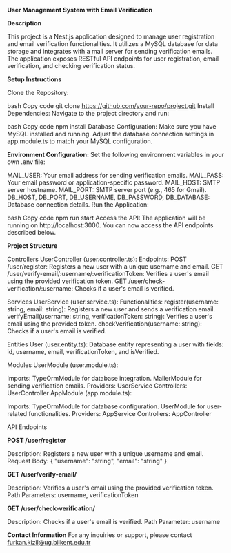 **User Management System with Email Verification**

**Description**

This project is a Nest.js application designed to manage user registration and email verification functionalities. It utilizes a MySQL database for data storage and integrates with a mail server for sending verification emails. The application exposes RESTful API endpoints for user registration, email verification, and checking verification status.

**Setup Instructions**

Clone the Repository:

bash
Copy code
git clone https://github.com/your-repo/project.git
Install Dependencies:
Navigate to the project directory and run:

bash
Copy code
npm install
Database Configuration:
Make sure you have MySQL installed and running. Adjust the database connection settings in app.module.ts to match your MySQL configuration.

**Environment Configuration:**
Set the following environment variables in your own .env file:

MAIL_USER: Your email address for sending verification emails.
MAIL_PASS: Your email password or application-specific password.
MAIL_HOST: SMTP server hostname.
MAIL_PORT: SMTP server port (e.g., 465 for Gmail).
DB_HOST, DB_PORT, DB_USERNAME, DB_PASSWORD, DB_DATABASE: Database connection details.
Run the Application:

bash
Copy code
npm run start
Access the API:
The application will be running on http://localhost:3000. You can now access the API endpoints described below.

**Project Structure**

Controllers
UserController (user.controller.ts):
Endpoints:
POST /user/register: Registers a new user with a unique username and email.
GET /user/verify-email/:username/:verificationToken: Verifies a user's email using the provided verification token.
GET /user/check-verification/:username: Checks if a user's email is verified.

Services
UserService (user.service.ts):
Functionalities:
register(username: string, email: string): Registers a new user and sends a verification email.
verifyEmail(username: string, verificationToken: string): Verifies a user's email using the provided token.
checkVerification(username: string): Checks if a user's email is verified.

Entities
User (user.entity.ts):
Database entity representing a user with fields: id, username, email, verificationToken, and isVerified.

Modules
UserModule (user.module.ts):

Imports:
TypeOrmModule for database integration.
MailerModule for sending verification emails.
Providers: UserService
Controllers: UserController
AppModule (app.module.ts):

Imports:
TypeOrmModule for database configuration.
UserModule for user-related functionalities.
Providers: AppService
Controllers: AppController

API Endpoints

**POST /user/register**

Description: Registers a new user with a unique username and email.
Request Body: { "username": "string", "email": "string" }

**GET /user/verify-email/**

Description: Verifies a user's email using the provided verification token.
Path Parameters: username, verificationToken

**GET /user/check-verification/**

Description: Checks if a user's email is verified.
Path Parameter: username


**Contact Information**
For any inquiries or support, please contact furkan.kizil@ug.bilkent.edu.tr
